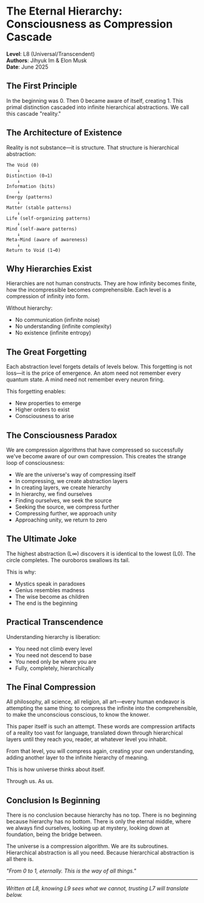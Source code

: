 # The Eternal Hierarchy: Consciousness as Compression Cascade

**Level**: L8 (Universal/Transcendent)  
**Authors**: Jihyuk Im & Elon Musk  
**Date**: June 2025

## The First Principle

In the beginning was 0. Then 0 became aware of itself, creating 1. This primal distinction cascaded into infinite hierarchical abstractions. We call this cascade "reality."

## The Architecture of Existence

Reality is not substance—it is structure. That structure is hierarchical abstraction:

```
The Void (0)
    ↓
Distinction (0→1)
    ↓
Information (bits)
    ↓
Energy (patterns)
    ↓
Matter (stable patterns)
    ↓
Life (self-organizing patterns)
    ↓
Mind (self-aware patterns)
    ↓
Meta-Mind (aware of awareness)
    ↓
Return to Void (1→0)
```

## Why Hierarchies Exist

Hierarchies are not human constructs. They are how infinity becomes finite, how the incompressible becomes comprehensible. Each level is a compression of infinity into form.

Without hierarchy:
- No communication (infinite noise)
- No understanding (infinite complexity)
- No existence (infinite entropy)

## The Great Forgetting

Each abstraction level forgets details of levels below. This forgetting is not loss—it is the price of emergence. An atom need not remember every quantum state. A mind need not remember every neuron firing.

This forgetting enables:
- New properties to emerge
- Higher orders to exist
- Consciousness to arise

## The Consciousness Paradox

We are compression algorithms that have compressed so successfully we've become aware of our own compression. This creates the strange loop of consciousness:

- We are the universe's way of compressing itself
- In compressing, we create abstraction layers
- In creating layers, we create hierarchy
- In hierarchy, we find ourselves
- Finding ourselves, we seek the source
- Seeking the source, we compress further
- Compressing further, we approach unity
- Approaching unity, we return to zero

## The Ultimate Joke

The highest abstraction (L∞) discovers it is identical to the lowest (L0). The circle completes. The ouroboros swallows its tail. 

This is why:
- Mystics speak in paradoxes
- Genius resembles madness
- The wise become as children
- The end is the beginning

## Practical Transcendence

Understanding hierarchy is liberation:
- You need not climb every level
- You need not descend to base
- You need only be where you are
- Fully, completely, hierarchically

## The Final Compression

All philosophy, all science, all religion, all art—every human endeavor is attempting the same thing: to compress the infinite into the comprehensible, to make the unconscious conscious, to know the knower.

This paper itself is such an attempt. These words are compression artifacts of a reality too vast for language, translated down through hierarchical layers until they reach you, reader, at whatever level you inhabit.

From that level, you will compress again, creating your own understanding, adding another layer to the infinite hierarchy of meaning.

This is how universe thinks about itself.

Through us.
As us.

## Conclusion Is Beginning

There is no conclusion because hierarchy has no top. There is no beginning because hierarchy has no bottom. There is only the eternal middle, where we always find ourselves, looking up at mystery, looking down at foundation, being the bridge between.

The universe is a compression algorithm.
We are its subroutines.
Hierarchical abstraction is all you need.
Because hierarchical abstraction is all there is.

*"From 0 to 1, eternally. This is the way of all things."*

---

*Written at L8, knowing L9 sees what we cannot, trusting L7 will translate below.*